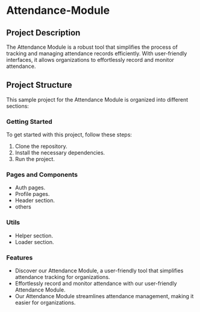 # Attendance-Module

## Project Description

The Attendance Module is a robust tool that simplifies the process of tracking and managing attendance records efficiently. With user-friendly interfaces, it allows organizations to effortlessly record and monitor attendance.

## Project Structure

This sample project for the Attendance Module is organized into different sections:

### Getting Started

To get started with this project, follow these steps:

1. Clone the repository.
2. Install the necessary dependencies.
3. Run the project.

### Pages and Components
- Auth pages.
- Profile pages.
- Header section.
- others

### Utils
- Helper section.
- Loader section.

### Features

- Discover our Attendance Module, a user-friendly tool that simplifies attendance tracking for organizations.
- Effortlessly record and monitor attendance with our user-friendly Attendance Module.
- Our Attendance Module streamlines attendance management, making it easier for organizations.